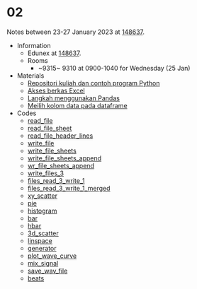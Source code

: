 # 02
Notes between 23-27 January 2023 at [148637](https://edunex.itb.ac.id/courses/45997/preview/148637).

- Information
  + Edunex at [148637](https://edunex.itb.ac.id/courses/45997/preview/148637).
  + Rooms
    - ~9315~ 9310 at 0900-1040 for Wednesday (25 Jan)
- Materials
  + [Repositori kuliah dan contoh program Python](20220125-0.jpeg)
  + [Akses berkas Excel](20220125-1.jpeg)
  + [Langkah menggunakan Pandas](20220125-2.jpeg)
  + [Meilih kolom data pada dataframe](20220125-3.jpeg)
- Codes
  + [read_file](https://github.com/dudung/py-jupyter-nb/blob/main/src/pandas/excel/basic/read_file.ipynb)
  + [read_file_sheet](https://github.com/dudung/py-jupyter-nb/blob/main/src/pandas/excel/basic/read_file_sheet.ipynb)
  + [read_file_header_lines](https://github.com/dudung/py-jupyter-nb/blob/main/src/pandas/excel/basic/read_file_header_lines.ipynb)
  + [write_file](https://github.com/dudung/py-jupyter-nb/blob/main/src/pandas/excel/basic/write_file.ipynb)
  + [write_file_sheets](https://github.com/dudung/py-jupyter-nb/blob/main/src/pandas/excel/basic/write_file_sheets.ipynb)
  + [write_file_sheets_append](https://github.com/dudung/py-jupyter-nb/blob/main/src/pandas/excel/basic/write_file_sheets_append.ipynb)
  + [wr_file_sheets_append](https://github.com/dudung/py-jupyter-nb/blob/main/src/pandas/excel/basic/wr_file_sheets_append.ipynb)
  + [write_files_3](https://github.com/dudung/py-jupyter-nb/blob/main/src/pandas/excel/basic/write_files_3.ipynb)
  + [files_read_3_write_1](https://github.com/dudung/py-jupyter-nb/blob/main/src/pandas/excel/basic/files_read_3_write_1.ipynb)
  + [files_read_3_write_1_merged](https://github.com/dudung/py-jupyter-nb/blob/main/src/pandas/excel/basic/files_read_3_write_1_merged.ipynb)
  + [xy_scatter](https://github.com/dudung/py-jupyter-nb/blob/main/src/pandas/excel/chart/xy_scatter.ipynb)
  + [pie](https://github.com/dudung/py-jupyter-nb/blob/main/src/pandas/excel/chart/pie.ipynb)
  + [histogram](https://github.com/dudung/py-jupyter-nb/blob/main/src/pandas/excel/chart/histogram.ipynb)
  + [bar](https://github.com/dudung/py-jupyter-nb/blob/main/src/pandas/excel/chart/bar.ipynb)
  + [hbar](https://github.com/dudung/py-jupyter-nb/blob/main/src/pandas/excel/chart/hbar.ipynb)
  + [3d_scatter](https://github.com/dudung/py-jupyter-nb/blob/main/src/pandas/excel/chart/3d_scatter.ipynb)
  + [linspace](https://github.com/dudung/py-jupyter-nb/blob/main/src/fft/linscape.ipynb)
  + [generator](https://github.com/dudung/py-jupyter-nb/blob/main/src/fft/generator.ipynb)
  + [plot_wave_curve](https://github.com/dudung/py-jupyter-nb/blob/main/src/fft/plot_wave_curve.ipynb)
  + [mix_signal](https://github.com/dudung/py-jupyter-nb/blob/main/src/fft/mix_signal.ipynb)
  + [save_wav_file](https://github.com/dudung/py-jupyter-nb/blob/main/src/fft/save_wav_file.ipynb)
  + [beats](https://github.com/dudung/py-jupyter-nb/blob/main/src/fft/beats.ipynb)
